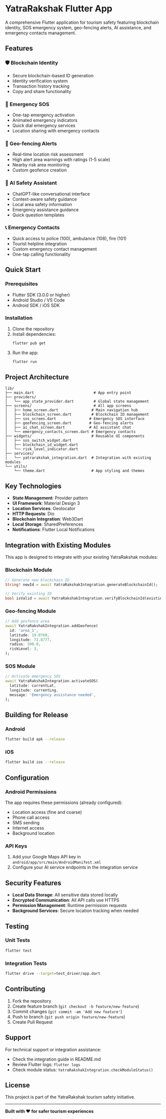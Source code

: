 # YatraRakshak Flutter App

A comprehensive Flutter application for tourism safety featuring blockchain identity, SOS emergency system, geo-fencing alerts, AI assistance, and emergency contacts management.

## Features

### 🛡️ Blockchain Identity
- Secure blockchain-based ID generation
- Identity verification system
- Transaction history tracking
- Copy and share functionality

### 🚨 Emergency SOS
- One-tap emergency activation
- Animated emergency indicators
- Quick dial emergency services
- Location sharing with emergency contacts

### 📍 Geo-fencing Alerts
- Real-time location risk assessment
- High alert area warnings with ratings (1-5 scale)
- Nearby risk area monitoring
- Custom geofence creation

### 🤖 AI Safety Assistant
- ChatGPT-like conversational interface
- Context-aware safety guidance
- Local area safety information
- Emergency assistance guidance
- Quick question templates

### 📞 Emergency Contacts
- Quick access to police (100), ambulance (108), fire (101)
- Tourist helpline integration
- Custom emergency contact management
- One-tap calling functionality

## Quick Start

### Prerequisites
- Flutter SDK (3.0.0 or higher)
- Android Studio / VS Code
- Android SDK / iOS SDK

### Installation
1. Clone the repository
2. Install dependencies:
   ```bash
   flutter pub get
   ```
3. Run the app:
   ```bash
   flutter run
   ```

## Project Architecture

```
lib/
├── main.dart                           # App entry point
├── providers/
│   └── app_state_provider.dart         # Global state management
├── screens/                            # All app screens
│   ├── home_screen.dart               # Main navigation hub
│   ├── blockchain_screen.dart         # Blockchain ID management
│   ├── sos_screen.dart               # Emergency SOS interface
│   ├── geofencing_screen.dart        # Geo-fencing alerts
│   ├── ai_chat_screen.dart           # AI assistant chat
│   └── emergency_contacts_screen.dart # Emergency contacts
├── widgets/                           # Reusable UI components
│   ├── sos_switch_widget.dart
│   ├── blockchain_id_widget.dart
│   └── risk_level_indicator.dart
├── services/
│   └── yatrarakshak_integration.dart  # Integration with existing modules
└── utils/
    └── theme.dart                     # App styling and themes
```

## Key Technologies

- **State Management**: Provider pattern
- **UI Framework**: Material Design 3
- **Location Services**: Geolocator
- **HTTP Requests**: Dio
- **Blockchain Integration**: Web3Dart
- **Local Storage**: SharedPreferences
- **Notifications**: Flutter Local Notifications

## Integration with Existing Modules

This app is designed to integrate with your existing YatraRakshak modules:

### Blockchain Module
```dart
// Generate new blockchain ID
String? newId = await YatraRakshakIntegration.generateBlockchainId();

// Verify existing ID
bool isValid = await YatraRakshakIntegration.verifyBlockchainId(existingId);
```

### Geo-fencing Module
```dart
// Add geofence area
await YatraRakshakIntegration.addGeofence(
  id: 'area_1',
  latitude: 19.0760,
  longitude: 72.8777,
  radius: 500.0,
  riskLevel: 3,
);
```

### SOS Module
```dart
// Activate emergency SOS
await YatraRakshakIntegration.activateSOS(
  latitude: currentLat,
  longitude: currentLng,
  message: 'Emergency assistance needed',
);
```

## Building for Release

### Android
```bash
flutter build apk --release
```

### iOS
```bash
flutter build ios --release
```

## Configuration

### Android Permissions
The app requires these permissions (already configured):
- Location access (fine and coarse)
- Phone call access
- SMS sending
- Internet access
- Background location

### API Keys
1. Add your Google Maps API key in `android/app/src/main/AndroidManifest.xml`
2. Configure your AI service endpoints in the integration service

## Security Features

- **Local Data Storage**: All sensitive data stored locally
- **Encrypted Communication**: All API calls use HTTPS
- **Permission Management**: Runtime permission requests
- **Background Services**: Secure location tracking when needed

## Testing

### Unit Tests
```bash
flutter test
```

### Integration Tests
```bash
flutter drive --target=test_driver/app.dart
```

## Contributing

1. Fork the repository
2. Create feature branch (`git checkout -b feature/new-feature`)
3. Commit changes (`git commit -am 'Add new feature'`)
4. Push to branch (`git push origin feature/new-feature`)
5. Create Pull Request

## Support

For technical support or integration assistance:
- Check the integration guide in README.md
- Review Flutter logs: `flutter logs`
- Check module status: `YatraRakshakIntegration.checkModuleStatus()`

## License

This project is part of the YatraRakshak tourism safety initiative.

---

**Built with ❤️ for safer tourism experiences**